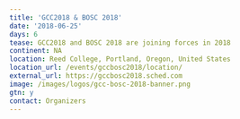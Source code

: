 ```yaml
---
title: 'GCC2018 & BOSC 2018'
date: '2018-06-25'
days: 6
tease: GCC2018 and BOSC 2018 are joining forces in 2018
continent: NA
location: Reed College, Portland, Oregon, United States
location_url: /events/gccbosc2018/location/
external_url: https://gccbosc2018.sched.com
image: /images/logos/gcc-bosc-2018-banner.png
gtn: y
contact: Organizers
---
```

